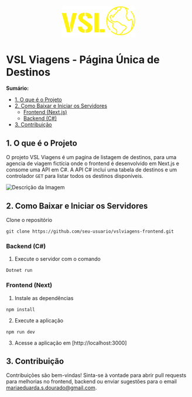 
<p align="center">
  <img src="frontend/vsl-viagens/public/logo.png" alt="Descrição da Imagem" width="200">
</p>

# VSL Viagens - Página Única de Destinos

**Sumário:**

- [1. O que é o Projeto](#1-o-que-é-o-projeto)
- [2. Como Baixar e Iniciar os Servidores](#2-como-baixar-e-iniciar-os-servidores)
  - [Frontend (Next.js)](#frontend-nextjs)
  - [Backend (C#)](#backend-c)
- [3. Contribuição](#3-contribuição)

## 1. O que é o Projeto

O projeto VSL Viagens é um pagina de listagem de destinos, para uma agencia de viagem fictícia onde o frontend é desenvolvido em Next.js e consome uma API em C#. 
A API C# inclui uma tabela de destinos e um controlador `GET` para listar todos os destinos disponíveis.

![Descrição da Imagem](gif/visualizacao.gif)


## 2. Como Baixar e Iniciar os Servidores 

Clone o repositório
  ```
git clone https://github.com/seu-usuario/vslviagens-frontend.git
```

### Backend (C#)
1. Execute o servidor com o comando
  ```
Dotnet run
```

### Frontend (Next)
1. Instale as dependências
  ```
npm install
```
2. Execute a aplicação
  ```
npm run dev
```   
3. Acesse a aplicação em [http://localhost:3000]

## 3. Contribuição

Contribuições são bem-vindas! Sinta-se à vontade para abrir pull requests para melhorias no frontend, backend ou enviar sugestões para o email mariaeduarda.s.dourado@gmail.com.




